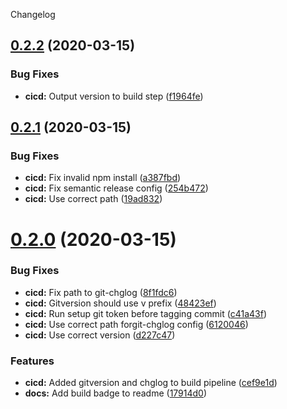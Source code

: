 Changelog

## [0.2.2](https://github.com/Polygens/Sensi/compare/v0.2.1...v0.2.2) (2020-03-15)


### Bug Fixes

* **cicd:** Output version to build step ([f1964fe](https://github.com/Polygens/Sensi/commit/f1964fecd2026c7ac0762ca466c591d7c05822fd))

## [0.2.1](https://github.com/Polygens/Sensi/compare/v0.2.0...v0.2.1) (2020-03-15)


### Bug Fixes

* **cicd:** Fix invalid npm install ([a387fbd](https://github.com/Polygens/Sensi/commit/a387fbdbb5931ec9948cfe41a3f45df22928a812))
* **cicd:** Fix semantic release config ([254b472](https://github.com/Polygens/Sensi/commit/254b4729c6e8a9b0e8596912cbedc63efdc1f5c3))
* **cicd:** Use correct path ([19ad832](https://github.com/Polygens/Sensi/commit/19ad832194be1afc8d83fd959336fc18f5325726))

# [0.2.0](https://github.com/Polygens/Sensi/compare/v0.1.0...v0.2.0) (2020-03-15)


### Bug Fixes

* **cicd:** Fix path to git-chglog ([8f1fdc6](https://github.com/Polygens/Sensi/commit/8f1fdc6534653717191f23f58bc9662dc45a202a))
* **cicd:** Gitversion should use v prefix ([48423ef](https://github.com/Polygens/Sensi/commit/48423ef2696470127f7cec4600b4f503ef8bdc80))
* **cicd:** Run setup git token before tagging commit ([c41a43f](https://github.com/Polygens/Sensi/commit/c41a43f9f59305056702079753623e31267b9807))
* **cicd:** Use correct path forgit-chglog config ([6120046](https://github.com/Polygens/Sensi/commit/61200460ec7d94b8070249477684ca5612714b1e))
* **cicd:** Use correct version ([d227c47](https://github.com/Polygens/Sensi/commit/d227c471716ba77c3d8526d8f92c62470b3fd065))


### Features

* **cicd:** Added gitversion and chglog to build pipeline ([cef9e1d](https://github.com/Polygens/Sensi/commit/cef9e1deb6958816788a2bfe333ebaf92db6fb7d))
* **docs:** Add build badge to readme ([17914d0](https://github.com/Polygens/Sensi/commit/17914d092fcc13571bd4c283c4892d3c9c844665))
